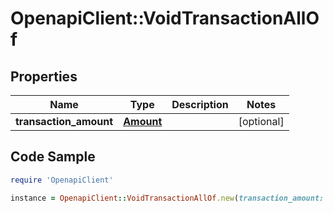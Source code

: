 # OpenapiClient::VoidTransactionAllOf

## Properties

Name | Type | Description | Notes
------------ | ------------- | ------------- | -------------
**transaction_amount** | [**Amount**](Amount.md) |  | [optional] 

## Code Sample

```ruby
require 'OpenapiClient'

instance = OpenapiClient::VoidTransactionAllOf.new(transaction_amount: null)
```



